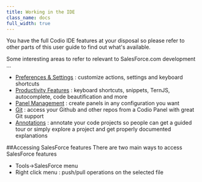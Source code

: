 ```yaml
---
title: Working in the IDE
class_name: docs
full_width: true
---
```


You have the full Codio IDE features at your disposal so please refer to other parts of this user guide to find out what's available.

Some interesting areas to refer to relevant to SalesForce.com development ...

- [Preferences & Settings](/docs/settings-prefs) : customize actions, settings and keyboard shortcuts
- [Productivity Features](/docs/emmet) : keyboard shortcuts, snippets, TernJS, autocomplete, code beautification and more
- [Panel Management](/docs/panels) : create panels in any configuration you want
- [Git](/docs/git) : access your Github and other repos from a Codio Panel with great Git support
- [Annotations](/docs/annotations) : annotate your code projects so people can get a guided tour or simply explore a project and get properly documented explanations

##Accessing SalesForce features
There are two main ways to access SalesForce features

- Tools->SalesForce menu
- Right click menu : push/pull operations on the selected file
